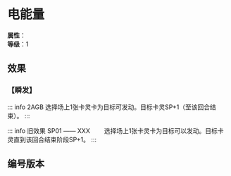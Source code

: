 
<script setup>
let list = [
    { number: "SP01-022", url: "/packs/SP01" },
    { number: "2AGB-026", url: "/packs/2AGB" }
]
</script>

# 电能量

**属性**：<CardAttribute text="电"/><br/>
**等级**：1

## 效果

### 【瞬发】

::: info 2AGB
选择场上1张卡灵卡为目标可发动。目标卡灵SP+1（至该回合结束）。
:::

::: info 旧效果 SP01 —— XXX
&emsp;&emsp;选择场上1张卡灵卡为目标可以发动。目标卡灵直到该回合结束阶段SP+1。
:::

## 编号版本

<CardNumberBox :list="list"/>
